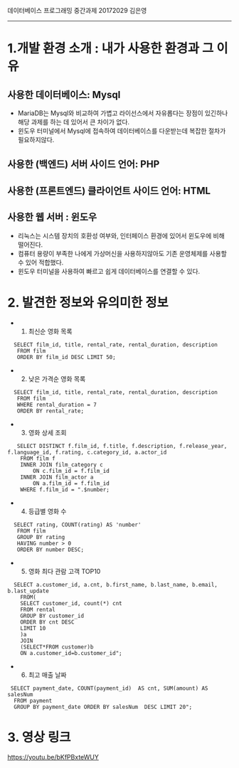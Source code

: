 데이터베이스 프로그래밍 중간과제 20172029 김은영 
* * *

# 1.개발 환경 소개 : 내가 사용한 환경과 그 이유
## 사용한 데이터베이스: Mysql
* MariaDB는 Mysql와 비교하여 가볍고 라이선스에서 자유롭다는 장점이 있긴하나 해당 과제를 하는 데 있어서 큰 차이가 없다.
* 윈도우 터미널에서 Mysql에 접속하여 데이터베이스를 다운받는데 복잡한 절차가 필요하지않다.

## 사용한 (백엔드) 서버 사이드 언어: PHP
## 사용한 (프론트엔드) 클라이언트 사이드 언어: HTML
## 사용한 웹 서버 : 윈도우
* 리눅스는 시스템 장치의 호환성 여부와, 인터페이스 환경에 있어서 윈도우에 비해 떨어진다.
* 컴퓨터 용량이 부족한 나에게 가상머신을 사용하지않아도 기존 운영체제를 사용할 수 있어 적합했다.
* 윈도우 터미널을 사용하여 빠르고 쉽게 데이터베이스를 연결할 수 있다.

# 2. 발견한 정보와 유의미한 정보

* 1) 최신순 영화 목록
```
  SELECT film_id, title, rental_rate, rental_duration, description
   FROM film
   ORDER BY film_id DESC LIMIT 50;
```
* 2) 낮은 가격순 영화 목록
```
  SELECT film_id, title, rental_rate, rental_duration, description
   FROM film
   WHERE rental_duration = 7
   ORDER BY rental_rate;
```
* 3) 영화 상세 조회
```
   SELECT DISTINCT f.film_id, f.title, f.description, f.release_year, f.language_id, f.rating, c.category_id, a.actor_id
    FROM film f
    INNER JOIN film_category c
        ON c.film_id = f.film_id
    INNER JOIN film_actor a
        ON a.film_id = f.film_id
    WHERE f.film_id = ".$number;
```
* 4) 등급별 영화 수
```
  SELECT rating, COUNT(rating) AS 'number'
   FROM film
   GROUP BY rating
   HAVING number > 0
   ORDER BY number DESC;
```
* 5) 영화 최다 관람 고객 TOP10
```
  SELECT a.customer_id, a.cnt, b.first_name, b.last_name, b.email, b.last_update
    FROM(
    SELECT customer_id, count(*) cnt
    FROM rental
    GROUP BY customer_id
    ORDER BY cnt DESC
    LIMIT 10
    )a
    JOIN
    (SELECT*FROM customer)b
    ON a.customer_id=b.customer_id";
```
* 6) 최고 매출 날짜
```
 SELECT payment_date, COUNT(payment_id)  AS cnt, SUM(amount) AS salesNum
  FROM payment
  GROUP BY payment_date ORDER BY salesNum  DESC LIMIT 20";
```

# 3. 영상 링크
<a href = https://youtu.be/bKfPBxteWUY> https://youtu.be/bKfPBxteWUY </a>
